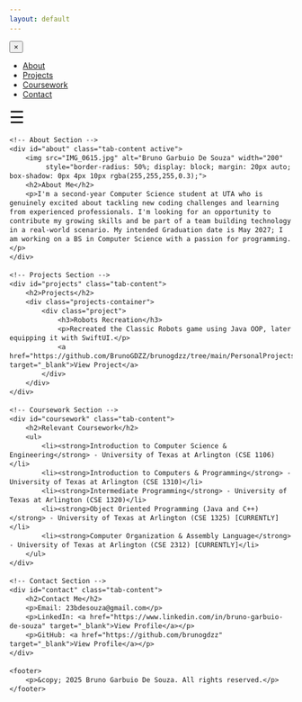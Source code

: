 ```yaml
---
layout: default
---
```


<link rel="stylesheet" href="style.css">
<script src="script.js" defer></script>

<!-- Sidebar -->
<div id="sidebar" class="sidebar">
    <button class="closebtn" onclick="closeNav()">&times;</button>
    <ul class="tabs">
        <li><a href="#" class="tab-link active" data-tab="about">About</a></li>
        <li><a href="#" class="tab-link" data-tab="projects">Projects</a></li>
        <li><a href="#" class="tab-link" data-tab="coursework">Coursework</a></li> <!-- Added Coursework tab -->
        <li><a href="#" class="tab-link" data-tab="contact">Contact</a></li>
    </ul>
</div>

<!-- Main Content -->
<div id="main" class="main-content">
    <!-- Hamburger Icon to open the sidebar -->
    <span style="font-size:30px;cursor:pointer" onclick="openNav()">&#9776;</span>

    <!-- About Section -->
    <div id="about" class="tab-content active">
        <img src="IMG_0615.jpg" alt="Bruno Garbuio De Souza" width="200" 
             style="border-radius: 50%; display: block; margin: 20px auto; box-shadow: 0px 4px 10px rgba(255,255,255,0.3);">
        <h2>About Me</h2>
        <p>I'm a second-year Computer Science student at UTA who is genuinely excited about tackling new coding challenges and learning from experienced professionals. I'm looking for an opportunity to contribute my growing skills and be part of a team building technology in a real-world scenario. My intended Graduation date is May 2027; I am working on a BS in Computer Science with a passion for programming.</p>
    </div>

    <!-- Projects Section -->
    <div id="projects" class="tab-content">
        <h2>Projects</h2>
        <div class="projects-container">
            <div class="project">
                <h3>Robots Recreation</h3>
                <p>Recreated the Classic Robots game using Java OOP, later equipping it with SwiftUI.</p>
                <a href="https://github.com/BrunoGDZZ/brunogdzz/tree/main/PersonalProjects2025/RobotsGame" target="_blank">View Project</a>
            </div>
        </div>
    </div>

    <!-- Coursework Section -->
    <div id="coursework" class="tab-content">
        <h2>Relevant Coursework</h2>
        <ul>
            <li><strong>Introduction to Computer Science & Engineering</strong> - University of Texas at Arlington (CSE 1106)</li>
            <li><strong>Introduction to Computers & Programming</strong> - University of Texas at Arlington (CSE 1310)</li>
            <li><strong>Intermediate Programming</strong> - University of Texas at Arlington (CSE 1320)</li>
            <li><strong>Object Oriented Programming (Java and C++)</strong> - University of Texas at Arlington (CSE 1325) [CURRENTLY]</li>
            <li><strong>Computer Organization & Assembly Language</strong> - University of Texas at Arlington (CSE 2312) [CURRENTLY]</li>
        </ul>
    </div>

    <!-- Contact Section -->
    <div id="contact" class="tab-content">
        <h2>Contact Me</h2>
        <p>Email: 23bdesouza@gmail.com</p>
        <p>LinkedIn: <a href="https://www.linkedin.com/in/bruno-garbuio-de-souza" target="_blank">View Profile</a></p>
        <p>GitHub: <a href="https://github.com/brunogdzz" target="_blank">View Profile</a></p>
    </div>

    <footer>
        <p>&copy; 2025 Bruno Garbuio De Souza. All rights reserved.</p>
    </footer>
</div>
